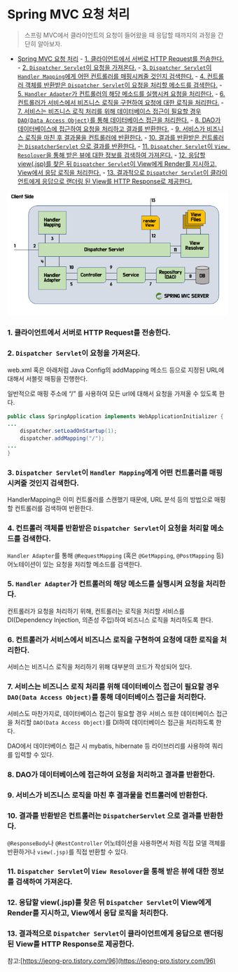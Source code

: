 # Spring MVC 요청 처리

> 스프링 MVC에서 클라이언트의 요청이 들어왔을 때 응답할 때까지의 과정을 간단히 알아보자.

- [Spring MVC 요청 처리](#spring-mvc-요청-처리) - [1. 클라이언트에서 서버로 HTTP Request를 전송한다.](#1-클라이언트에서-서버로-http-request를-전송한다) - [2. `Dispatcher Servlet`이 요청을 가져온다.](#2-dispatcher-servlet이-요청을-가져온다) - [3. `Dispatcher Servlet`이 `Handler Mapping`에게 어떤 컨트롤러를 매핑시켜줄 것인지 검색한다.](#3-dispatcher-servlet이-handler-mapping에게-어떤-컨트롤러를-매핑시켜줄-것인지-검색한다) - [4. 컨트롤러 객체를 반환받은 `Dispatcher Servlet`이 요청을 처리할 메소드를 검색한다.](#4-컨트롤러-객체를-반환받은-dispatcher-servlet이-요청을-처리할-메소드를-검색한다) - [5. `Handler Adapter`가 컨트롤러의 해당 메소드를 실행시켜 요청을 처리한다.](#5-handler-adapter가-컨트롤러의-해당-메소드를-실행시켜-요청을-처리한다) - [6. 컨트롤러가 서비스에서 비즈니스 로직을 구현하여 요청에 대한 로직을 처리한다.](#6-컨트롤러가-서비스에서-비즈니스-로직을-구현하여-요청에-대한-로직을-처리한다) - [7. 서비스는 비즈니스 로직 처리를 위해 데이터베이스 접근이 필요할 경우 `DAO(Data Access Object)`를 통해 데이터베이스 접근을 처리한다.](#7-서비스는-비즈니스-로직-처리를-위해-데이터베이스-접근이-필요할-경우-daodata-access-object를-통해-데이터베이스-접근을-처리한다) - [8. DAO가 데이터베이스에 접근하여 요청을 처리하고 결과를 반환한다.](#8-dao가-데이터베이스에-접근하여-요청을-처리하고-결과를-반환한다) - [9. 서비스가 비즈니스 로직을 마친 후 결과물을 컨트롤러에 반환한다.](#9-서비스가-비즈니스-로직을-마친-후-결과물을-컨트롤러에-반환한다) - [10. 결과를 반환받은 컨트롤러는 `DispatcherServlet` 으로 결과를 반환한다.](#10-결과를-반환받은-컨트롤러는-dispatcherservlet-으로-결과를-반환한다) - [11. `Dispatcher Servlet`이 `View Resolover`을 통해 받은 뷰에 대한 정보를 검색하여 가져온다.](#11-dispatcher-servlet이-view-resolover을-통해-받은-뷰에-대한-정보를-검색하여-가져온다) - [12. 응답할 view(.jsp)를 찾은 뒤 `Dispatcher Servlet`이 View에게 Render를 지시하고, View에서 응답 로직을 처리한다.](#12-응답할-viewjsp를-찾은-뒤-dispatcher-servlet이-view에게-render를-지시하고-view에서-응답-로직을-처리한다) - [13. 결과적으로 `Dispatcher Servlet`이 클라이언트에게 응답으로 랜더링 된 View를 HTTP Response로 제공한다.](#13-결과적으로-dispatcher-servlet이-클라이언트에게-응답으로-랜더링-된-view를-http-response로-제공한다)

![order](img/spring-loading-order.png)

### 1. 클라이언트에서 서버로 HTTP Request를 전송한다.

### 2. `Dispatcher Servlet`이 요청을 가져온다.

web.xml 혹은 아래처럼 Java Config의 addMapping 메소드 등으로 지정된 URL에 대해서 서블릿 매핑을 진행한다.

일반적으로 매핑 주소에 “/” 를 사용하여 모든 url에 대해서 요청을 가져올 수 있도록 한다.

```java
public class SpringApplication implements WebApplicationInitializer {
...
	dispatcher.setLoadOnStartup(1);
	dispatcher.addMapping("/");
...
}
```

### 3. `Dispatcher Servlet`이 `Handler Mapping`에게 어떤 컨트롤러를 매핑시켜줄 것인지 검색한다.

HandlerMapping은 이미 컨트롤러를 스캔했기 때문에, URL 분석 등의 방법으로 매핑할 컨트롤러를 검색하여 반환한다.

### 4. 컨트롤러 객체를 반환받은 `Dispatcher Servlet`이 요청을 처리할 메소드를 검색한다.

`Handler Adapter`를 통해 `@RequestMapping` (혹은 `@GetMapping`, `@PostMapping` 등) 어노테이션이 있는 요청을 처리할 메소드를 검색한다.

### 5. `Handler Adapter`가 컨트롤러의 해당 메소드를 실행시켜 요청을 처리한다.

컨트롤러가 요청을 처리하기 위해, 컨트롤러는 로직을 처리할 서비스를 DI(Dependency Injection, 의존성 주입)하여 비즈니스 로직을 처리하도록 한다.

### 6. 컨트롤러가 서비스에서 비즈니스 로직을 구현하여 요청에 대한 로직을 처리한다.

서비스는 비즈니스 로직을 처리하기 위해 대부분의 코드가 작성되어 있다.

### 7. 서비스는 비즈니스 로직 처리를 위해 데이터베이스 접근이 필요할 경우 `DAO(Data Access Object)`를 통해 데이터베이스 접근을 처리한다.

서비스도 마찬가지로, 데이터베이스 접근이 필요할 경우 서비스 또한 데이터베이스 접근을 처리할 `DAO(Data Access Object)`를 DI하여 데이터베이스 접근을 처리하도록 한다.

DAO에서 데이터베이스 접근 시 mybatis, hibernate 등 라이브러리를 사용하여 쿼리를 입력할 수 있다.

### 8. DAO가 데이터베이스에 접근하여 요청을 처리하고 결과를 반환한다.

### 9. 서비스가 비즈니스 로직을 마친 후 결과물을 컨트롤러에 반환한다.

### 10. 결과를 반환받은 컨트롤러는 `DispatcherServlet` 으로 결과를 반환한다.

`@ResponseBody`나 `@RestController` 어노테이션을 사용하면서 처럼 직접 모델 객체를 반환하거나 `view(.jsp)`를 직접 반환할 수 있다.

### 11. `Dispatcher Servlet`이 `View Resolover`을 통해 받은 뷰에 대한 정보를 검색하여 가져온다.

### 12. 응답할 view(.jsp)를 찾은 뒤 `Dispatcher Servlet`이 View에게 Render를 지시하고, View에서 응답 로직을 처리한다.

### 13. 결과적으로 `Dispatcher Servlet`이 클라이언트에게 응답으로 랜더링 된 View를 HTTP Response로 제공한다.

참고:[https://jeong-pro.tistory.com/96](https://jeong-pro.tistory.com/96)
